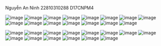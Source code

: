 Nguyễn An Ninh
22810310288
D17CNPM4

![image](https://github.com/user-attachments/assets/543cf58c-a5cc-4208-a34a-26bd569034f4)
![image](https://github.com/user-attachments/assets/18e64d45-bc35-4627-a152-b0f49bb0b835)
![image](https://github.com/user-attachments/assets/f92b1328-00e2-4508-8a8a-a206809e42f7)
![image](https://github.com/user-attachments/assets/d5cb6e72-0127-4bcf-bfaf-53aeecf07cf5)
![image](https://github.com/user-attachments/assets/eaa194b5-9c29-4186-abc4-ec66487ec0b4)
![image](https://github.com/user-attachments/assets/c44815d9-4765-4f63-89e1-410277b4c819)
![image](https://github.com/user-attachments/assets/3f9fe435-264b-4ec6-b441-2f49fa193755)
![image](https://github.com/user-attachments/assets/db2a88d0-459d-4f29-a477-d13470ace68a)
![image](https://github.com/user-attachments/assets/60fac645-8bce-4b36-945d-ce9d677c0e39)
![image](https://github.com/user-attachments/assets/b1a61952-55ed-4214-9b25-538492f17a4d)
![image](https://github.com/user-attachments/assets/d44db36b-2896-4f70-aaec-fda7ad07e485)
![image](https://github.com/user-attachments/assets/21552c39-4c9a-41c2-b427-9978b217122a)
![image](https://github.com/user-attachments/assets/43c8a7ef-583d-406b-bcdb-e5113a742bf0)
![image](https://github.com/user-attachments/assets/86094dbd-8da8-434a-be5b-61bed19d0fb6)
![image](https://github.com/user-attachments/assets/f8b8c0e0-4885-4674-baab-2f0558fd0b43)

![image](https://github.com/user-attachments/assets/8df5cc23-ff2d-4ff1-81cc-c25b170b58eb)
![image](https://github.com/user-attachments/assets/a4136b88-36b0-4928-bbf5-779eb5e0e8c5)
![image](https://github.com/user-attachments/assets/7674a426-bfd2-4594-83db-6cfd51af5976)
![image](https://github.com/user-attachments/assets/7b6fce3c-6693-488d-b278-2f1102ae0132)
![image](https://github.com/user-attachments/assets/3d1525e6-27d3-47ce-b3d9-8bc5242ffdb0)
![image](https://github.com/user-attachments/assets/4d3898d2-1998-4f25-b78f-0689c1dc02c6)
![image](https://github.com/user-attachments/assets/93540be1-5fc6-4bb3-90ea-3a2c9293e474)
![image](https://github.com/user-attachments/assets/8258c944-a0cb-4945-8ec7-f36136ca0874)
![image](https://github.com/user-attachments/assets/794710b1-0a24-43a8-8d3e-350f4f66b3b1)
![image](https://github.com/user-attachments/assets/f7b47011-65b5-4728-a7f0-787a5d511bc0)
![image](https://github.com/user-attachments/assets/09b6d497-b0e4-4311-b7bf-879df38a5832)
![image](https://github.com/user-attachments/assets/b98a389d-a1ad-4e58-96ff-d0ff59d4d14c)
![image](https://github.com/user-attachments/assets/97cca655-06fa-41c9-913f-df9f46f25759)
![image](https://github.com/user-attachments/assets/cbfe2504-be15-4978-b413-f8d9897c412e)
